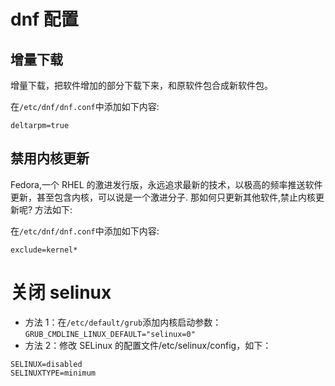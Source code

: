# dnf 配置

## 增量下载

增量下载，把软件增加的部分下载下来，和原软件包合成新软件包。

在`/etc/dnf/dnf.conf`中添加如下内容:

```
deltarpm=true
```

## 禁用内核更新

Fedora,一个 RHEL 的激进发行版，永远追求最新的技术，以极高的频率推送软件更新，甚至包含内核，可以说是一个激进分子.
那如何只更新其他软件,禁止内核更新呢? 方法如下:

在`/etc/dnf/dnf.conf`中添加如下内容:

```
exclude=kernel*
```

# 关闭 selinux

- 方法 1：在`/etc/default/grub`添加内核启动参数：`GRUB_CMDLINE_LINUX_DEFAULT="selinux=0"`
- 方法 2：修改 SELinux 的配置文件/etc/selinux/config，如下：

```
SELINUX=disabled
SELINUXTYPE=minimum
```
